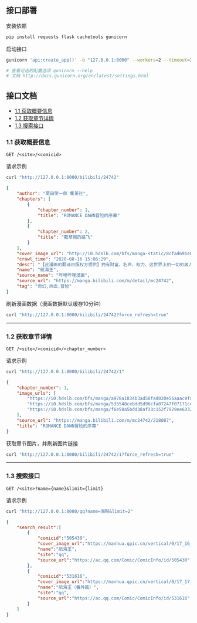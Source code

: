 ## 接口部署

安装依赖
```sh
pip install requests flask cachetools gunicorn
```

启动接口
```sh
gunicorn 'api:create_app()' -b "127.0.0.1:8000" --workers=2 --timeout=30

# 查看可选的配置选项 gunicorn --help
# 文档 http://docs.gunicorn.org/en/latest/settings.html
```

## 接口文档

- [1.1 获取概要信息](#11)
- [1.2 获取章节详情](#12)
- [1.3 搜索接口](#13)

### 1.1 获取概要信息

`GET /<site>/<comicid>`

请求示例
```sh
curl "http://127.0.0.1:8000/bilibili/24742"
```

```json
{
    "author": "尾田荣一郎 集英社",
    "chapters": [
        {
            "chapter_number": 1,
            "title": "ROMANCE DAWN冒险的序幕"
        },
        {
            "chapter_number": 2,
            "title": "戴草帽的路飞"
        }
    ],
    "cover_image_url": "http://i0.hdslb.com/bfs/manga-static/8cfad691e8717f8c189f2b5e93a39d272708f91a.jpg",
    "crawl_time": "2020-08-16 15:06:29",
    "desc": "【此漫画的翻译由版权方提供】拥有财富、名声、权力、这世界上的一切的男人 “海盗王”高路德·罗杰，在临死之前说了一句话，让全世界的人都涌向了大海。“想要我的财宝吗？想要的话，就去拿吧，我把世界上的一切都放在了那里！”，这个世界迎来了“大海盗时代”。",
    "name": "航海王",
    "source_name": "哔哩哔哩漫画",
    "source_url": "https://manga.bilibili.com/m/detail/mc24742",
    "tag": "奇幻,热血,冒险"
}
```

刷新漫画数据（漫画数据默认缓存10分钟）
```sh
curl "http://127.0.0.1:8000/bilibili/24742?force_refresh=true"
```

------

### 1.2 获取章节详情

`GET /<site>/<comicid>/<chapter_number>`

请求示例
```sh
curl "http://127.0.0.1:8000/bilibili/24742/1"
```

```json
{
    "chapter_number": 1,
    "image_urls": [
        "https://i0.hdslb.com/bfs/manga/a978a1834b3ad58fad020e56aaac9faaa0aa941a.jpg?token=73441250b03e3f16%3ANyuRMmMH4QSq3VoxAtaxG5yw%2Bd0%3D%3A1597561590",
        "https://i0.hdslb.com/bfs/manga/535548cebdd5d96cfa87247f07171ccebfa1efa7.jpg?token=73441250b03e3f16%3Awk76wOeUd7daRpAfc%2FHSs1Qkql0%3D%3A1597561590",
        "https://i0.hdslb.com/bfs/manga/f6e50a5bdd38af33c152f7929ee63325b519bfdc.jpg?token=73441250b03e3f16%3Ad57MJZIADxnHC%2FG9TkOIvlK1pLU%3D%3A1597561590"
    ],
    "source_url": "https://manga.bilibili.com/m/mc24742/218087",
    "title": "ROMANCE DAWN冒险的序幕"
}
```

获取章节图片，并刷新图片链接
```sh
curl "http://127.0.0.1:8000/bilibili/24742/1?force_refresh=true"
```

------

### 1.3 搜索接口

`GET /<site>?name={name}&limit={limit}`

请求示例

```sh
curl "http://127.0.0.1:8000/qq?name=海贼&limit=2"
```

```json
{
    "search_result":[
        {
            "comicid":"505430",
            "cover_image_url":"https://manhua.qpic.cn/vertical/0/17_16_48_0e28c8aabf48e91d395689b5f6a7689f.jpg/420",
            "name":"航海王",
            "site":"qq",
            "source_url":"https://ac.qq.com/Comic/ComicInfo/id/505430"
        },
        {
            "comicid":"531616",
            "cover_image_url":"https://manhua.qpic.cn/vertical/0/17_17_06_cb4ba7f7af603a3380bb1e5ed415804b.jpg/420",
            "name":"航海王（番外篇）",
            "site":"qq",
            "source_url":"https://ac.qq.com/Comic/ComicInfo/id/531616"
        }
    ]
}
```
